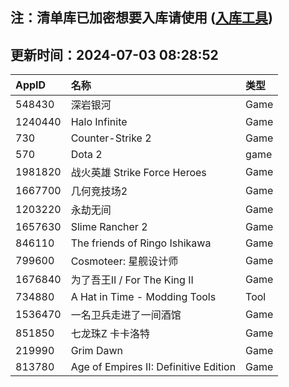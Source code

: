 ## 注：清单库已加密想要入库请使用 ([入库工具](https://github.com/BlankTMing/ManifestAutoUpdate/releases))

## 更新时间：2024-07-03 08:28:52
| AppID | 名称 | 类型  |
| :-------------------- | :----------------------------- | :----------- |
| 548430 | 深岩银河| Game |
| 1240440 | Halo Infinite| Game |
| 730 | Counter-Strike 2| Game |
| 570 | Dota 2| game |
| 1981820 | 战火英雄 Strike Force Heroes| Game |
| 1667700 | 几何竞技场2| Game |
| 1203220 | 永劫无间| Game |
| 1657630 | Slime Rancher 2| Game |
| 846110 | The friends of Ringo Ishikawa| Game |
| 799600 | Cosmoteer: 星舰设计师| Game |
| 1676840 | 为了吾王II / For The King II| Game |
| 734880 | A Hat in Time - Modding Tools| Tool |
| 1536470 | 一名卫兵走进了一间酒馆| Game |
| 851850 | 七龙珠Z 卡卡洛特| Game |
| 219990 | Grim Dawn| Game |
| 813780 | Age of Empires II: Definitive Edition| Game |
